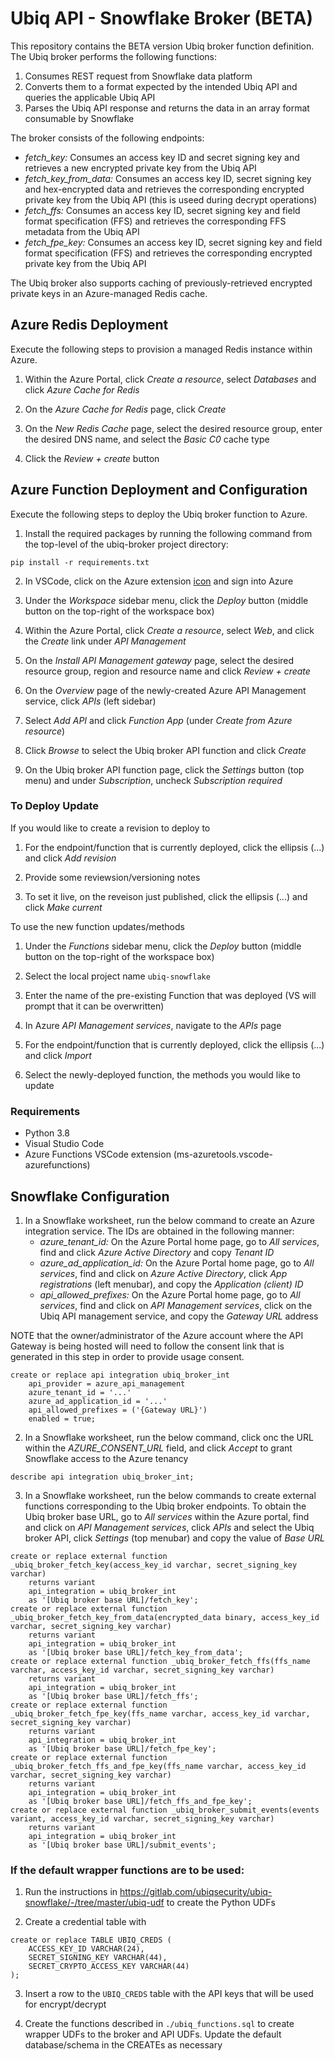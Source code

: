 # Ubiq API - Snowflake Broker (BETA)
This repository contains the BETA version Ubiq broker function definition. The Ubiq broker performs the following functions:

1. Consumes REST request from Snowflake data platform
2. Converts them to a format expected by the intended Ubiq API and queries the applicable Ubiq API
3. Parses the Ubiq API response and returns the data in an array format consumable by Snowflake

The broker consists of the following endpoints:

* _fetch_key:_ Consumes an access key ID and secret signing key and retrieves a new encrypted private key from the Ubiq API
* _fetch_key_from_data:_ Consumes an access key ID, secret signing key and hex-encrypted data and retrieves the corresponding encrypted private key from the Ubiq API (this is useed during decrypt operations)
* _fetch_ffs:_ Consumes an access key ID, secret signing key and field format specification (FFS) and retrieves the corresponding FFS metadata from the Ubiq API
* _fetch_fpe_key:_ Consumes an access key ID, secret signing key and field format specification (FFS) and retrieves the corresponding encrypted private key from the Ubiq API

The Ubiq broker also supports caching of previously-retrieved encrypted private keys in an Azure-managed Redis cache.

## Azure Redis Deployment
Execute the following steps to provision a managed Redis instance within Azure.

1. Within the Azure Portal, click _Create a resource_, select _Databases_ and click _Azure Cache for Redis_

2. On the _Azure Cache for Redis_ page, click _Create_

3. On the _New Redis Cache_ page, select the desired resource group, enter the desired DNS name, and select the _Basic C0_ cache type

4. Click the _Review + create_ button

## Azure Function Deployment and Configuration
Execute the following steps to deploy the Ubiq broker function to Azure.

1. Install the required packages by running the following command from the top-level of the ubiq-broker project directory:
```
pip install -r requirements.txt
```

2. In VSCode, click on the Azure extension [icon](https://learn.microsoft.com/en-us/azure/includes/media/functions-publish-project-vscode/functions-vscode-deploy.png) and sign into Azure

3. Under the _Workspace_ sidebar menu, click the _Deploy_ button (middle button on the top-right of the workspace box)

4. Within the Azure Portal, click _Create a resource_, select _Web_, and click the _Create_ link under _API Management_

5. On the _Install API Management gateway_ page, select the desired resource group, region and resource name and click _Review + create_

6. On the _Overview_ page of the newly-created Azure API Management service, click _APIs_ (left sidebar)

7. Select _Add API_ and click _Function App_ (under _Create from Azure resource_)

8. Click _Browse_ to select the Ubiq broker API function and click _Create_

9. On the Ubiq broker API function page, click the _Settings_ button (top menu) and under _Subscription_, uncheck _Subscription required_

### To Deploy Update


If you would like to create a revision to deploy to

1. For the endpoint/function that is currently deployed, click the ellipsis (...) and click _Add revision_

2. Provide some reviewsion/versioning notes

3. To set it live, on the reveison just published, click the ellipsis (...) and click _Make current_


To use the new function updates/methods

1. Under the _Functions_ sidebar menu, click the _Deploy_ button (middle button on the top-right of the workspace box)

2. Select the local project name `ubiq-snowflake`

3. Enter the name of the pre-existing Function that was deployed (VS will prompt that it can be overwritten)

4. In Azure _API Management services_, navigate to the _APIs_ page

5. For the endpoint/function that is currently deployed, click the ellipsis (...) and click _Import_

6. Select the newly-deployed function, the methods you would like to update



### Requirements
- Python 3.8
- Visual Studio Code 
- Azure Functions VSCode extension (ms-azuretools.vscode-azurefunctions)


## Snowflake Configuration

1. In a Snowflake worksheet, run the below command to create an Azure integration service. The IDs are obtained in the following manner:
    * _azure_tenant_id:_ On the Azure Portal home page, go to _All services_, find and click _Azure Active Directory_ and copy _Tenant ID_
    * _azure_ad_application_id:_ On the Azure Portal home page, go to _All services_, find and click on _Azure Active Directory_, click _App registrations_ (left menubar), and copy the _Application (client) ID_
    * _api_allowed_prefixes:_ On the Azure Portal home page, go to _All services_, find and click on _API Management services_, click on the Ubiq API management service, and copy the _Gateway URL_ address

NOTE that the owner/administrator of the Azure account where the API Gateway is being hosted will need to follow the consent link that is generated in this step in order to  provide usage consent.

```
create or replace api integration ubiq_broker_int
    api_provider = azure_api_management
    azure_tenant_id = '...'
    azure_ad_application_id = '...'
    api_allowed_prefixes = ('{Gateway URL}')
    enabled = true;
```

2. In a Snowflake worksheet, run the below command, click onc the URL within the _AZURE\_CONSENT\_URL_ field, and click _Accept_ to grant Snowflake access to the Azure tenancy

```
describe api integration ubiq_broker_int;
```

3. In a Snowflake worksheet, run the below commands to create external functions corresponding to the Ubiq broker endpoints. To obtain the Ubiq broker base URL, go to _All services_ within the Azure portal, find and click on _API Management services_, click _APIs_ and select the Ubiq broker API, click _Settings_ (top menubar) and copy the value of _Base URL_

```
create or replace external function _ubiq_broker_fetch_key(access_key_id varchar, secret_signing_key varchar)
    returns variant
    api_integration = ubiq_broker_int
    as '[Ubiq broker base URL]/fetch_key';
create or replace external function _ubiq_broker_fetch_key_from_data(encrypted_data binary, access_key_id varchar, secret_signing_key varchar)
    returns variant
    api_integration = ubiq_broker_int
    as '[Ubiq broker base URL]/fetch_key_from_data';
create or replace external function _ubiq_broker_fetch_ffs(ffs_name varchar, access_key_id varchar, secret_signing_key varchar)
    returns variant
    api_integration = ubiq_broker_int
    as '[Ubiq broker base URL]/fetch_ffs';
create or replace external function _ubiq_broker_fetch_fpe_key(ffs_name varchar, access_key_id varchar, secret_signing_key varchar)
    returns variant
    api_integration = ubiq_broker_int
    as '[Ubiq broker base URL]/fetch_fpe_key';
create or replace external function _ubiq_broker_fetch_ffs_and_fpe_key(ffs_name varchar, access_key_id varchar, secret_signing_key varchar)
    returns variant
    api_integration = ubiq_broker_int
    as '[Ubiq broker base URL]/fetch_ffs_and_fpe_key';
create or replace external function _ubiq_broker_submit_events(events variant, access_key_id varchar, secret_signing_key varchar)
    returns variant
    api_integration = ubiq_broker_int
    as '[Ubiq broker base URL]/submit_events';

```

### If the default wrapper functions are to be used:

1. Run the instructions in https://gitlab.com/ubiqsecurity/ubiq-snowflake/-/tree/master/ubiq-udf to create the Python UDFs

2. Create a credential table with

```
create or replace TABLE UBIQ_CREDS (
    ACCESS_KEY_ID VARCHAR(24),
    SECRET_SIGNING_KEY VARCHAR(44),
    SECRET_CRYPTO_ACCESS_KEY VARCHAR(44)
);
```

3. Insert a row to the `UBIQ_CREDS` table with the API keys that will be used for encrypt/decrypt

4. Create the functions described in `./ubiq_functions.sql` to create wrapper UDFs to the broker and API UDFs.  Update the default database/schema in the CREATEs as necessary
